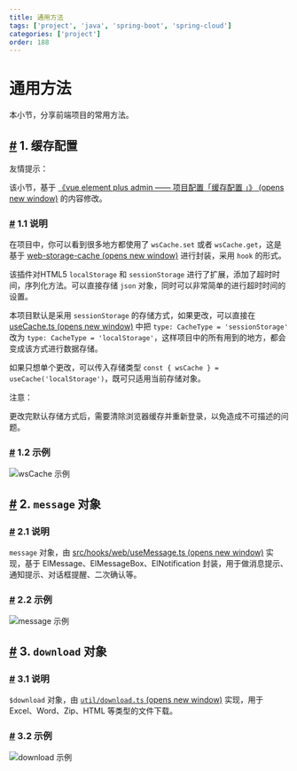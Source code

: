 ```yaml
---
title: 通用方法
tags: ['project', 'java', 'spring-boot', 'spring-cloud']
categories: ['project']
order: 188
---
```

# 通用方法

本小节，分享前端项目的常用方法。

 ## [#](#_1-缓存配置) 1. 缓存配置

 友情提示：

 该小节，基于 [《vue element plus admin —— 项目配置「缓存配置 」》  (opens new window)](https://element-plus-admin-doc.cn/guide/settings.html#%E7%BC%93%E5%AD%98%E9%85%8D%E7%BD%AE) 的内容修改。

 ### [#](#_1-1-说明) 1.1 说明

 在项目中，你可以看到很多地方都使用了 `wsCache.set` 或者 `wsCache.get`，这是基于 [web-storage-cache  (opens new window)](https://github.com/wuchangming/web-storage-cache) 进行封装，采用 `hook` 的形式。

 该插件对HTML5 `localStorage` 和 `sessionStorage` 进行了扩展，添加了超时时间，序列化方法。可以直接存储 `json` 对象，同时可以非常简单的进行超时时间的设置。

 本项目默认是采用 `sessionStorage` 的存储方式，如果更改，可以直接在 [useCache.ts  (opens new window)](https://github.com/yudaocode/yudao-ui-admin-vue3/blob/master/src/hooks/web/useCache.ts) 中把 `type: CacheType = 'sessionStorage'` 改为 `type: CacheType = 'localStorage'`，这样项目中的所有用到的地方，都会变成该方式进行数据存储。

 如果只想单个更改，可以传入存储类型 `const { wsCache } = useCache('localStorage')`，既可只适用当前存储对象。

 注意：

 更改完默认存储方式后，需要清除浏览器缓存并重新登录，以免造成不可描述的问题。

 ### [#](#_1-2-示例) 1.2 示例

 ![wsCache 示例](https://doc.iocoder.cn/img/Vue3/%E9%80%9A%E7%94%A8%E6%96%B9%E6%B3%95/10.png)

 ## [#](#_2-message-对象) 2. `message` 对象

 ### [#](#_2-1-说明) 2.1 说明

 `message` 对象，由 [src/hooks/web/useMessage.ts  (opens new window)](https://github.com/yudaocode/yudao-ui-admin-vue3/blob/master/src/hooks/web/useMessage.ts) 实现，基于 ElMessage、ElMessageBox、ElNotification 封装，用于做消息提示、通知提示、对话框提醒、二次确认等。

 ### [#](#_2-2-示例) 2.2 示例

 ![message 示例](https://doc.iocoder.cn/img/Vue3/%E9%80%9A%E7%94%A8%E6%96%B9%E6%B3%95/11.png)

 ## [#](#_3-download-对象) 3. `download` 对象

 ### [#](#_3-1-说明) 3.1 说明

 `$download` 对象，由 [`util/download.ts`  (opens new window)](https://github.com/yudaocode/yudao-ui-admin-vue3/blob/master/src/utils/download.ts) 实现，用于 Excel、Word、Zip、HTML 等类型的文件下载。

 ### [#](#_3-2-示例) 3.2 示例

 ![download 示例](https://doc.iocoder.cn/img/Vue3/%E9%80%9A%E7%94%A8%E6%96%B9%E6%B3%95/12.png)

